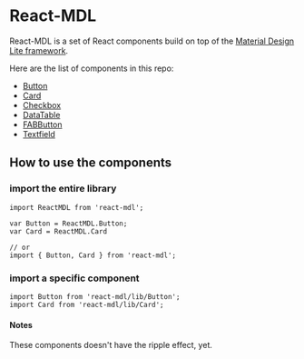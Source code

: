 # React-MDL

React-MDL is a set of React components build on top of the [Material Design Lite framework](https://github.com/google/material-design-lite).

Here are the list of components in this repo:

- [Button](/src/Button.js)
- [Card](/src/Card.js)
- [Checkbox](/src/Checkbox.js)
- [DataTable](/src/DataTable.js)
- [FABButton](/src/FABButton.js)
- [Textfield](/src/Textfield.js)

## How to use the components

### import the entire library
```
import ReactMDL from 'react-mdl';

var Button = ReactMDL.Button;
var Card = ReactMDL.Card

// or
import { Button, Card } from 'react-mdl';
```

### import a specific component
```
import Button from 'react-mdl/lib/Button';
import Card from 'react-mdl/lib/Card';
```


#### Notes

These components doesn't have the ripple effect, yet.
